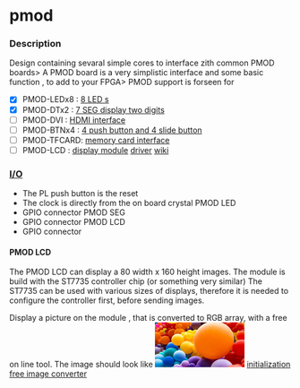 # pmod

### Description
Design containing sevaral simple cores to interface zith common PMOD boards>
A PMOD board is a very simplistic interface and some basic function , to add to your FPGA>
PMOD support is forseen for
- [x] PMOD-LEDx8 : [8 LED s](https://wiki.sipeed.com/hardware/en/tang/tang-PMOD/FPGA_PMOD.html#PMOD_LEDx8)
- [x] PMOD-DTx2  : [7 SEG display two digits](https://wiki.sipeed.com/hardware/en/tang/tang-PMOD/FPGA_PMOD.html#PMOD_DTx2)
- [ ] PMOD-DVI   : [HDMI interface](https://wiki.sipeed.com/hardware/en/tang/tang-PMOD/FPGA_PMOD.html#PMOD_DVI)
- [ ] PMOD-BTNx4 : [4 push button and 4 slide button](https://wiki.sipeed.com/hardware/en/tang/tang-PMOD/FPGA_PMOD.html#PMOD_BTN4%2B4)
- [ ] PMOD-TFCARD: [memory card interface](https://wiki.sipeed.com/hardware/en/tang/tang-PMOD/FPGA_PMOD.html#PMOD_TF-CARD)
- [ ] PMOD-LCD   : [display module](https://www.tindie.com/products/johnnywu/pmod-lcd-096-expansion-board/)
 [driver](https://files.waveshare.com/upload/e/e2/ST7735S_V1.1_20111121.pdf)
 [wiki](https://www.waveshare.com/wiki/0.96inch_LCD_Module)

### [I/O](constraints)
- The PL push button is the reset
- The clock is directly from the on board crystal
PMOD LED
- GPIO connector
PMOD SEG
- GPIO connector
PMOD LCD
- GPIO connector


#### PMOD LCD
The PMOD LCD can display a 80 width x 160 height images.
The module is build with the ST7735 controller chip (or something very similar)
The ST7735 can be used with various sizes of displays, therefore it is needed to configure the controller first, before sending images.

Display a picture on the module , that is converted to RGB array, with a free on line tool.
The image should look like
![color](img/color.bmp)
[initialization](http://w8bh.net/avr/AvrTFT.pdf)
[free image converter](https://onlinetools.com/image/convert-image-to-rgb-values)
